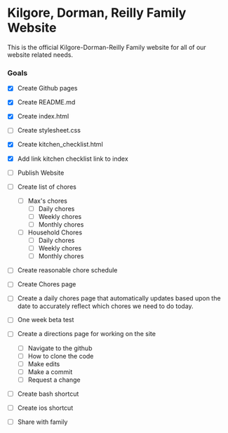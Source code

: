 # Kilgore, Dorman, Reilly Family Website

This is the official Kilgore-Dorman-Reilly Family website for all of our website related needs. 

### Goals

- [x] Create Github pages
- [x] Create README.md
- [x] Create index.html
- [ ] Create stylesheet.css
- [x] Create kitchen_checklist.html
- [x] Add link kitchen checklist link to index
- [ ] Publish Website
- [ ] Create list of chores
	- [ ] Max's chores
		- [ ] Daily chores
		- [ ] Weekly chores
		- [ ] Monthly chores
	- [ ] Household Chores
		- [ ] Daily chores
		- [ ] Weekly chores
		- [ ] Monthly chores

- [ ] Create reasonable chore schedule
- [ ] Create Chores page
- [ ] Create a daily chores page that automatically updates based upon the date to accurately reflect which chores we need to do today. 
- [ ] One week beta test
- [ ] Create a directions page for working on the site
	- [ ] Navigate to the github
	- [ ] How to clone the code
	- [ ] Make edits
	- [ ] Make a commit
	- [ ] Request a change
- [ ] Create bash shortcut
- [ ] Create ios shortcut
- [ ] Share with family 

